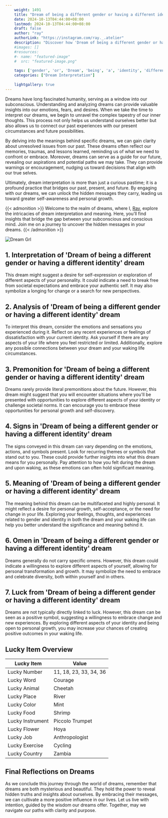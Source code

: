 ```yaml
---
    weight: 1491
    title: "Dream of being a different gender or having a different identity"  # Assuming 'title' column exists
    date: 2024-10-13T04:44:00+08:00
    lastmod: 2024-10-13T04:44:00+08:00
    draft: false
    author: "ray"
    authorLink: "https://instagram.com/ray._.atelier"
    description: "Discover how 'Dream of being a different gender or having a different identity' can interpret your future and uncover its significant meanings in your life."
    #images: []
    #resources:
    #- name: "featured-image"
    #  src: "featured-image.png"
    
    tags: ['gender', 'or', 'Dream', 'being', 'a', 'identity', 'different', 'of', 'having']
    categories: ["Dream Interpretation"]
    
    lightgallery: true
---
```

    
Dreams have long fascinated humanity, serving as a window into our subconscious. Understanding and analyzing dreams can provide valuable insights into our emotions, fears, and desires. When we take the time to interpret our dreams, we begin to unravel the complex tapestry of our inner thoughts. This process not only helps us understand ourselves better but also allows us to connect our past experiences with our present circumstances and future possibilities.

By delving into the meanings behind specific dreams, we can gain clarity about unresolved issues from our past. These dreams often reflect our memories, traumas, and lessons learned, reminding us of what we need to confront or embrace. Moreover, dreams can serve as a guide for our future, revealing our aspirations and potential paths we may take. They can provide warnings or encouragement, nudging us toward decisions that align with our true selves.

Ultimately, dream interpretation is more than just a curious pastime; it is a profound practice that bridges our past, present, and future. By engaging with our dreams, we can unlock the hidden messages they carry, leading us toward greater self-awareness and personal growth.

{{< admonition >}}
Welcome to the realm of dreams, where I, [Ray](https://instagram.com/ray._.atelier), explore the intricacies of dream interpretation and meaning. Here, you’ll find insights that bridge the gap between your subconscious and conscious mind. Join me on a journey to uncover the hidden messages in your dreams.
{{< /admonition >}}

![Dream Grl](https://cdn.pixabay.com/photo/2017/11/02/03/35/gothic-2910057_1280.jpg "Dream Grl")

## 1. Interpretation of 'Dream of being a different gender or having a different identity' dream

This dream might suggest a desire for self-expression or exploration of different aspects of your personality. It could indicate a need to break free from societal expectations and embrace your authentic self. It may also symbolize a longing for change or a search for new perspectives.

## 2. Analysis of 'Dream of being a different gender or having a different identity' dream

To interpret this dream, consider the emotions and sensations you experienced during it. Reflect on any recent experiences or feelings of dissatisfaction with your current identity. Ask yourself if there are any aspects of your life where you feel restricted or limited. Additionally, explore any possible connections between your dream and your waking life circumstances.

## 3. Premonition for 'Dream of being a different gender or having a different identity' dream

Dreams rarely provide literal premonitions about the future. However, this dream might suggest that you will encounter situations where you'll be presented with opportunities to explore different aspects of your identity or challenge societal norms. It can encourage you to embrace these opportunities for personal growth and self-discovery.

## 4. Signs in 'Dream of being a different gender or having a different identity' dream

The signs conveyed in this dream can vary depending on the emotions, actions, and symbols present. Look for recurring themes or symbols that stand out to you. These could provide further insights into what this dream means for you personally. Pay attention to how you felt during the dream and upon waking, as these emotions can often hold significant meaning.

## 5. Meaning of 'Dream of being a different gender or having a different identity' dream

The meaning behind this dream can be multifaceted and highly personal. It might reflect a desire for personal growth, self-acceptance, or the need for change in your life. Exploring your feelings, thoughts, and experiences related to gender and identity in both the dream and your waking life can help you better understand the significance and meaning behind it.

## 6. Omen in 'Dream of being a different gender or having a different identity' dream

Dreams generally do not carry specific omens. However, this dream could indicate a willingness to explore different aspects of yourself, allowing for personal transformation and growth. It may symbolize the need to embrace and celebrate diversity, both within yourself and in others.

## 7. Luck from 'Dream of being a different gender or having a different identity' dream

Dreams are not typically directly linked to luck. However, this dream can be seen as a positive symbol, suggesting a willingness to embrace change and new experiences. By exploring different aspects of your identity and being open to personal growth, you may increase your chances of creating positive outcomes in your waking life.

## Lucky Item Overview
| Lucky Item          | Value              |
|---------------|--------------------|
| Lucky Number        | 11, 18, 23, 33, 34, 36  |
| Lucky Word          | Courage |
| Lucky Animal        | Cheetah |
| Lucky Place         | River     |
| Lucky Color         | Mint     |
| Lucky Food          | Shrimp      |
| Lucky Instrument    | Piccolo Trumpet |
| Lucky Flower        | Hoya    |
| Lucky Job           | Anthropologist       |
| Lucky Exercise      | Cycling  |
| Lucky Country       | Zambia    |


##  Final Reflections on Dreams

As we conclude this journey through the world of dreams, remember that dreams are both mysterious and beautiful. They hold the power to reveal hidden truths and insights about ourselves. By embracing their messages, we can cultivate a more positive influence in our lives. Let us live with intention, guided by the wisdom our dreams offer. Together, may we navigate our paths with clarity and purpose.
